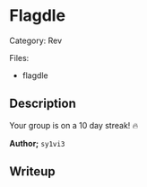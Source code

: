 # Flagdle

Category: Rev

Files:
- flagdle

## Description

Your group is on a 10 day streak! 🔥

**Author;** `sy1vi3`

## Writeup
